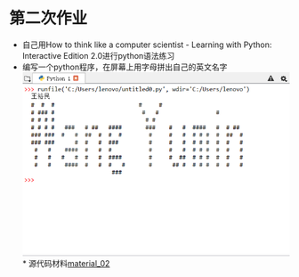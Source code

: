 # 第二次作业
* 自己用How to think like a computer scientist - Learning with Python: Interactive Edition 2.0进行python语法练习
* 编写一个python程序，在屏幕上用字母拼出自己的英文名字
![myname](https://github.com/spaceandnight/compuational_physics_N2015301020065/blob/master/QQ%E6%88%AA%E5%9B%BE20170922190953.png)
* 源代码材料[material_02](https://github.com/spaceandnight/compuational_physics_N2015301020065/blob/master/myname.py)
